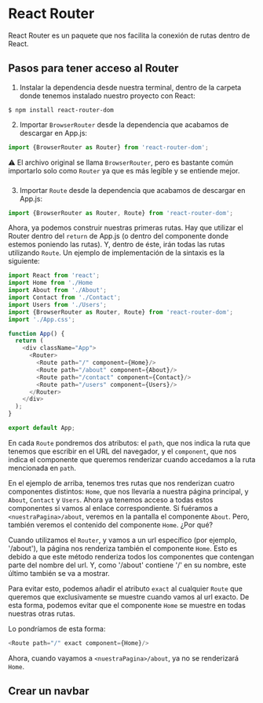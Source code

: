# React Router

React Router es un paquete que nos facilita la conexión de rutas dentro de React.

## Pasos para tener acceso al Router

1. Instalar la dependencia desde nuestra terminal, dentro de la carpeta donde tenemos instalado nuestro proyecto con React:

```$ npm install react-router-dom```

2. Importar ```BrowserRouter``` desde la dependencia que acabamos de descargar en App.js:

```javascript
import {BrowserRouter as Router} from 'react-router-dom';
```
:warning: El archivo original se llama ```BrowserRouter```, pero es bastante común importarlo solo como ```Router``` ya que es más legible y se entiende mejor.

###

3. Importar ```Route``` desde la dependencia que acabamos de descargar en App.js:
```javascript
import {BrowserRouter as Router, Route} from 'react-router-dom';
```
Ahora, ya podemos construir nuestras primeras rutas. Hay que utilizar el Router dentro del ```return``` de App.js (o dentro del componente donde estemos poniendo las rutas). Y, dentro de éste, irán todas las rutas utilizando ```Route```. Un ejemplo de implementación de la sintaxis es la siguiente:

```javascript
import React from 'react';
import Home from './Home
import About from './About';
import Contact from './Contact';
import Users from './Users';
import {BrowserRouter as Router, Route} from 'react-router-dom';
import './App.css';

function App() {
  return (
    <div className="App">
      <Router>
        <Route path="/" component={Home}/>
        <Route path="/about" component={About}/>
        <Route path="/contact" component={Contact}/>
        <Route path="/users" component={Users}/>
      </Router>
    </div>
  );
}

export default App;
```

En cada ```Route``` pondremos dos atributos: el ```path```, que nos indica la ruta que tenemos que escribir en el URL del navegador, y el ```component```, que nos indica el componente que queremos renderizar cuando accedamos a la ruta mencionada en ```path```. 

En el ejemplo de arriba, tenemos tres rutas que nos renderizan cuatro componentes distintos: ```Home```, que nos llevaría a nuestra página principal, y ```About```, ```Contact``` y ```Users```. Ahora ya tenemos acceso a todas estos componentes si vamos al enlace correspondiente. Si fuéramos a ```<nuestraPagina>/about```, veremos en la pantalla el componente ```About```. Pero, también veremos el contenido del componente ```Home```. ¿Por qué?

Cuando utilizamos el ```Router```, y vamos a un url específico (por ejemplo, '/about'), la página nos renderiza también el componente ```Home```. Esto es debido a que este método renderiza todos los componentes que contengan parte del nombre del url. Y, como '/about' contiene '/' en su nombre, este último también se va a mostrar.

Para evitar esto, podemos añadir el atributo ```exact``` al cualquier ```Route``` que queremos que exclusivamente se muestre cuando vamos al url exacto. De esta forma, podemos evitar que el componente ```Home``` se muestre en todas nuestras otras rutas.

Lo pondríamos de esta forma:

```javascript
<Route path="/" exact component={Home}/>
```

Ahora, cuando vayamos a ```<nuestraPagina>/about```, ya no se renderizará ```Home```.



## Crear un navbar
